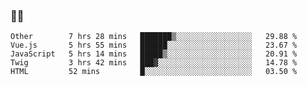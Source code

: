 ### 👨‍💻

<!--START_SECTION:waka-->
```text
Other        7 hrs 28 mins   ███████▒░░░░░░░░░░░░░░░░░   29.88 % 
Vue.js       5 hrs 55 mins   ██████░░░░░░░░░░░░░░░░░░░   23.67 % 
JavaScript   5 hrs 14 mins   █████▒░░░░░░░░░░░░░░░░░░░   20.91 % 
Twig         3 hrs 42 mins   ███▓░░░░░░░░░░░░░░░░░░░░░   14.78 % 
HTML         52 mins         █░░░░░░░░░░░░░░░░░░░░░░░░   03.50 % 
```
<!--END_SECTION:waka-->
